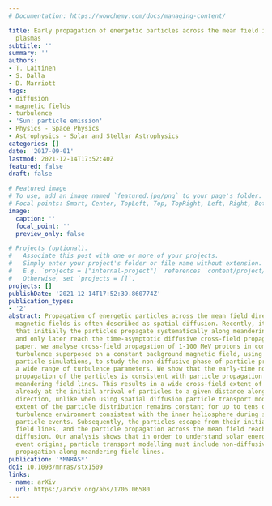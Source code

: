 ```yaml
---
# Documentation: https://wowchemy.com/docs/managing-content/

title: Early propagation of energetic particles across the mean field in turbulent
  plasmas
subtitle: ''
summary: ''
authors:
- T. Laitinen
- S. Dalla
- D. Marriott
tags:
- diffusion
- magnetic fields
- turbulence
- 'Sun: particle emission'
- Physics - Space Physics
- Astrophysics - Solar and Stellar Astrophysics
categories: []
date: '2017-09-01'
lastmod: 2021-12-14T17:52:40Z
featured: false
draft: false

# Featured image
# To use, add an image named `featured.jpg/png` to your page's folder.
# Focal points: Smart, Center, TopLeft, Top, TopRight, Left, Right, BottomLeft, Bottom, BottomRight.
image:
  caption: ''
  focal_point: ''
  preview_only: false

# Projects (optional).
#   Associate this post with one or more of your projects.
#   Simply enter your project's folder or file name without extension.
#   E.g. `projects = ["internal-project"]` references `content/project/deep-learning/index.md`.
#   Otherwise, set `projects = []`.
projects: []
publishDate: '2021-12-14T17:52:39.860774Z'
publication_types:
- '2'
abstract: Propagation of energetic particles across the mean field direction in turbulent
  magnetic fields is often described as spatial diffusion. Recently, it has been suggested
  that initially the particles propagate systematically along meandering field lines,
  and only later reach the time-asymptotic diffusive cross-field propagation. In this
  paper, we analyse cross-field propagation of 1-100 MeV protons in composite 2D-slab
  turbulence superposed on a constant background magnetic field, using full-orbit
  particle simulations, to study the non-diffusive phase of particle propagation with
  a wide range of turbulence parameters. We show that the early-time non-diffusive
  propagation of the particles is consistent with particle propagation along turbulently
  meandering field lines. This results in a wide cross-field extent of the particles
  already at the initial arrival of particles to a given distance along the mean field
  direction, unlike when using spatial diffusion particle transport models. The cross-field
  extent of the particle distribution remains constant for up to tens of hours in
  turbulence environment consistent with the inner heliosphere during solar energetic
  particle events. Subsequently, the particles escape from their initial meandering
  field lines, and the particle propagation across the mean field reaches time- asymptotic
  diffusion. Our analysis shows that in order to understand solar energetic particle
  event origins, particle transport modelling must include non-diffusive particle
  propagation along meandering field lines.
publication: '*MNRAS*'
doi: 10.1093/mnras/stx1509
links:
- name: arXiv
  url: https://arxiv.org/abs/1706.06580
---
```


